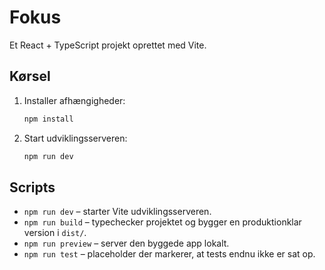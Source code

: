 # Fokus

Et React + TypeScript projekt oprettet med Vite.

## Kørsel

1. Installer afhængigheder:
   ```bash
   npm install
   ```
2. Start udviklingsserveren:
   ```bash
   npm run dev
   ```

## Scripts

- `npm run dev` – starter Vite udviklingsserveren.
- `npm run build` – typechecker projektet og bygger en produktionklar version i `dist/`.
- `npm run preview` – server den byggede app lokalt.
- `npm run test` – placeholder der markerer, at tests endnu ikke er sat op.
